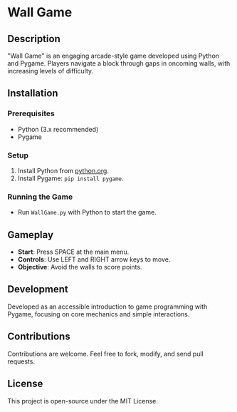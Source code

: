 # Wall Game

## Description
"Wall Game" is an engaging arcade-style game developed using Python and Pygame. Players navigate a block through gaps in oncoming walls, with increasing levels of difficulty.

## Installation

### Prerequisites
- Python (3.x recommended)
- Pygame

### Setup
1. Install Python from [python.org](https://www.python.org/).
2. Install Pygame: `pip install pygame`.

### Running the Game
- Run `WallGame.py` with Python to start the game.

## Gameplay

- **Start**: Press SPACE at the main menu.
- **Controls**: Use LEFT and RIGHT arrow keys to move.
- **Objective**: Avoid the walls to score points.

## Development
Developed as an accessible introduction to game programming with Pygame, focusing on core mechanics and simple interactions.

## Contributions
Contributions are welcome. Feel free to fork, modify, and send pull requests.

## License
This project is open-source under the MIT License.
